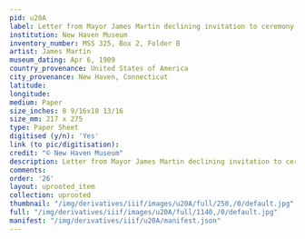 ```yaml
---
pid: u20A
label: Letter from Mayor James Martin declining invitation to ceremony
institution: New Haven Museum
inventory_number: MSS 325, Box 2, Folder B
artist: James Martin
museum_dating: Apr 6, 1909
country_provenance: United States of America
city_provenance: New Haven, Connecticut
latitude:
longitude:
medium: Paper
size_inches: 8 9/16x10 13/16
size_mm: 217 x 275
type: Paper Sheet
digitised (y/n): 'Yes'
link (to pic/digitisation):
credit: "© New Haven Museum"
description: Letter from Mayor James Martin declining invitation to ceremony
comments:
order: '26'
layout: uprooted_item
collection: uprooted
thumbnail: "/img/derivatives/iiif/images/u20A/full/250,/0/default.jpg"
full: "/img/derivatives/iiif/images/u20A/full/1140,/0/default.jpg"
manifest: "/img/derivatives/iiif/u20A/manifest.json"
---
```

